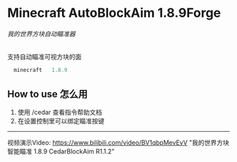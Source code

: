 # Minecraft AutoBlockAim 1.8.9Forge
###### 我的世界方块自动瞄准器
支持自动瞄准可视方块的面
```js
  minecraft   1.8.9
```
## How to use 怎么用
1. 使用 /cedar 查看指令帮助文档
1. 在设置控制里可以绑定瞄准按键

------------

视频演示Video:
https://www.bilibili.com/video/BV1qbpMevEvV
"我的世界方块智能瞄准 1.8.9 CedarBlockAim R1.1.2"